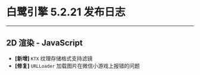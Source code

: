 # 白鹭引擎 5.2.21 发布日志

---



## 2D 渲染 - JavaScript 
- **[新增]**  `KTX` 纹理存储格式支持滤镜
- **[修复]**  `URLLoader` 加载图片在微信小游戏上报错的问题
